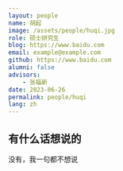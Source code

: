 ```yaml
---
layout: people
name: 胡起
image: /assets/people/huqi.jpg
role: 硕士研究生
blog: https://www.baidu.com
email: example@example.com
github: https://www.baidu.com
alumni: false
advisors:
    - 张福新
date: 2023-06-26
permalink: people/huqi
lang: zh
---
```


## 有什么话想说的

没有，我一句都不想说

